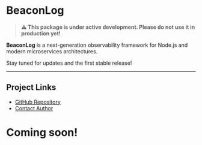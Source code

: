# BeaconLog

> **⚠️ This package is under active development. Please do not use it in production yet!**

**BeaconLog** is a next-generation observability framework for Node.js and modern microservices architectures.

Stay tuned for updates and the first stable release!

---

## Project Links

- [GitHub Repository](https://github.com/gabriel70g/beaconlog)
- [Contact Author](mailto:gabriel70@gmail.com)

# Coming soon!